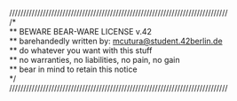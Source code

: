 //////////////////////////////////////////////////////////////////////////////  
/*  
** BEWARE BEAR-WARE LICENSE v.42  
** barehandedly written by: <mcutura@student.42berlin.de>  
** do whatever you want with this stuff  
** no warranties, no liabilities, no pain, no gain  
** bear in mind to retain this notice  
*/  
//////////////////////////////////////////////////////////////////////////////  
